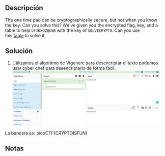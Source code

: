 ## Descripción
The one time pad can be cryptographically secure, but not when you know the key. Can you solve this? We've given you the encrypted flag, key, and a table to help `UFJKXQZQUNB` with the key of `SOLVECRYPTO`. Can you use this [table](https://jupiter.challenges.picoctf.org/static/1fd21547c154c678d2dab145c29f1d79/table.txt) to solve it.


## Solución
1. Utilizamos el algoritmo de Vigenere  para desencriptar el texto podemos usar cyber chef para desencriptarlo de forma fácil.
![IMG35.png](../../imgRes/IMG35.png)

La bandera es: picoCTF{CRYPTOISFUN}

## Notas
